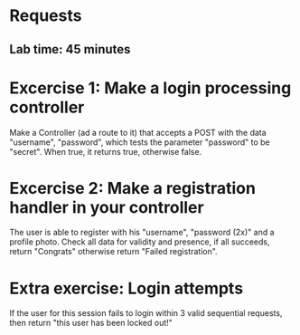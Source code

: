 # Requests
## Lab time: 45 minutes

# Excercise 1: Make a login processing controller
Make a Controller (ad a route to it) that accepts a POST with the data
"username", "password", which tests the parameter "password" to be "secret".
When true, it returns true, otherwise false.

# Excercise 2: Make a registration handler in your controller
The user is able to register with his "username", "password (2x)" and a profile photo. Check all data for validity and presence, if all succeeds, return "Congrats" otherwise return "Failed registration".

# Extra exercise: Login attempts
If the user for this session fails to login within 3 valid sequential requests, then return "this user has been locked out!"
